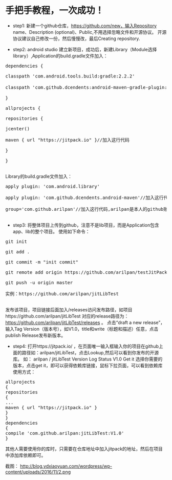 # 手把手教程，一次成功！
- step1:
新建一个github仓库，https://github.com/new，输入Repository name、Description (optional)、Public,不用选择忽略文件和开源协议。
开源协议建议自己修改一份，然后慢慢改，最后Creating repository.

- step2:
android studio 建立新项目，成功后，新建Library（Module选择library）,Application的build.gradle文件加入：
<pre>
dependencies {<br>
classpath 'com.android.tools.build:gradle:2.2.2'<br>
classpath 'com.github.dcendents:android-maven-gradle-plugin:1.5' //加入这行代码<br>
}<br>
allprojects {<br>
repositories {<br>
jcenter()<br>
maven { url "https://jitpack.io" }//加入这行代码<br>
}<br>
}<br>
</pre>
Library的build.gradle文件加入：
<pre>
apply plugin: 'com.android.library'<br>
apply plugin: 'com.github.dcendents.android-maven'//加入这行代码<br>
group='com.github.arilpan'//加入这行代码,arilpan是本人的github账号<br>
</pre>
- step3:
将整体项目上传到github，注意不是lib项目，而是Application包含app、lib的整个项目。
使用如下命令：
<pre>
git init<br>
git add .<br>
git commit -m "init commit"<br>
git remote add origin https://github.com/arilpan/testJitPack.git<br>
git push -u origin master<br>
实例：https://github.com/arilpan/jitLibTest<br>
</pre>
发布该项目，项目链接后面加入/releases访问发布路径，如项目https://github.com/arilpan/jitLibTest 对应的release路径为：https://github.com/arilpan/jitLibTest/releases 。
点击“draft a new release”，输入Tag Version（版本号），如V1.0，title和write（标题和描述）任意，点击publish Release发布新版本。

- step4:
打开https://jitpack.io/ ，在页面唯一输入框输入你的项目在github上面的路径如：arilpan/jitLibTest，点击Lookup,然后可以看到你发布的开源库。
如：
arilpan / jitLibTest
Version Log Status
V1.0 Get it
选择你需要的版本，点击get it，即可以获得依赖库链接，鼠标下拉页面，可以看到依赖库使用方式：
<pre>
allprojects
{
repositories
{
...
maven { url "https://jitpack.io" }
}
}
dependencies
{
compile 'com.github.arilpan:jitLibTest:V1.0'
}
</pre>
其他人需要使用你的库时，只需要在仓库地址中加入jitpack的地址，然后在项目中添加库依赖即可。

截图： http://blog.ydxiaoyuan.com/wordpress/wp-content/uploads/2016/11/2.png